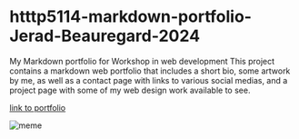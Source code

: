 # htttp5114-markdown-portfolio-Jerad-Beauregard-2024
My Markdown portfolio for Workshop in web development
This project contains a markdown web portfolio that includes a short bio, some artwork by me, as well as a contact page with links to various social medias, and a project page with some of my web design work available to see.


[link to portfolio](https://jeradbeauregard.github.io/htttp5114-markdown-portfolio-Jerad-Beauregard-2024/)


![meme](https://encrypted-tbn0.gstatic.com/images?q=tbn:ANd9GcQ840Qiyv0kWnEd9R61yBiS1Fa23-7aLxp6qQ&s)
